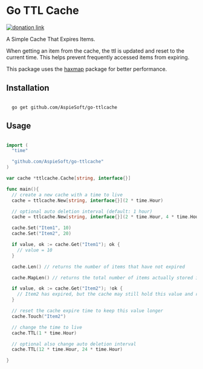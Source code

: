 # Go TTL Cache

[![donation link](https://img.shields.io/badge/buy%20me%20a%20coffee-square-blue)](https://buymeacoffee.aspiesoft.com)

A Simple Cache That Expires Items.

When getting an item from the cache, the ttl is updated and reset to the current time. This helps prevent frequently accessed items from expiring.

This package uses the [haxmap](https://github.com/alphadose/haxmap) package for better performance.

## Installation

```shell script

  go get github.com/AspieSoft/go-ttlcache

```

## Usage

```go

import (
  "time"

  "github.com/AspieSoft/go-ttlcache"
)

var cache *ttlcache.Cache[string, interface{}]

func main(){
  // create a new cache with a time to live
  cache = ttlcache.New[string, interface{}](2 * time.Hour)

  // optional auto deletion interval (default: 1 hour)
  cache = ttlcache.New[string, interface{}](2 * time.Hour, 4 * time.Hour)

  cache.Set("Item1", 10)
  cache.Set("Item2", 20)

  if value, ok := cache.Get("Item1"); ok {
    // value = 10
  }

  cache.Len() // returns the number of items that have not expired

  cache.MapLen() // returns the total number of items actually stored in the cache (expired items may still be stored, but the ok value will return false if expired)

  if value, ok := cache.Get("Item2"); !ok {
    // Item2 has expired, but the cache may still hold this value and return it
  }

  // reset the cache expire time to keep this value longer
  cache.Touch("Item2")

  // change the time to live
  cache.TTL(1 * time.Hour)

  // optional also change auto deletion interval
  cache.TTL(12 * time.Hour, 24 * time.Hour)

}

```
